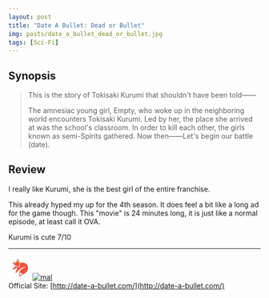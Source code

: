 ```yaml
---
layout: post
title: "Date A Bullet: Dead or Bullet"
img: posts/date_a_bullet_dead_or_bullet.jpg 
tags: [Sci-Fi]
---
```


## Synopsis
>This is the story of Tokisaki Kurumi that shouldn't have been told——
>
>The amnesiac young girl, Empty, who woke up in the neighboring world encounters Tokisaki Kurumi. Led by her, the place she arrived at was the school's classroom. In order to kill each other, the girls known as semi-Spirits gathered. Now then——Let's begin our battle (date).

## Review
I really like Kurumi, she is the best girl of the entire franchise.

This already hyped my up for the 4th season. It does feel a bit like a long ad for the game though. This "movie" is 24 minutes long, it is just like a normal episode, at least call it OVA.
   
Kurumi is cute 7/10

---

[![kitsu](..\assets\img\kitsu.png)](https://kitsu.io/anime/date-a-bullet-dead-or-bullet)[![mal](..\assets\img\mal.ico)](https://myanimelist.net/anime/40416/Date_A_Bullet__Dead_or_Bullet)  
Official Site: [http://date-a-bullet.com/](http://date-a-bullet.com/)